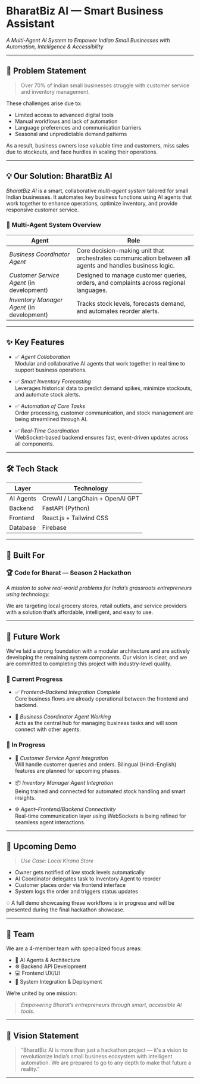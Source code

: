 # BharatBiz AI — Smart Business Assistant

*A Multi-Agent AI System to Empower Indian Small Businesses with Automation, Intelligence & Accessibility*

---

## 🎯 Problem Statement

> Over 70% of Indian small businesses struggle with customer service and inventory management.

These challenges arise due to:
- Limited access to advanced digital tools
- Manual workflows and lack of automation
- Language preferences and communication barriers
- Seasonal and unpredictable demand patterns

As a result, business owners lose valuable time and customers, miss sales due to stockouts, and face hurdles in scaling their operations.

---

## 💡 Our Solution: BharatBiz AI

*BharatBiz AI* is a smart, collaborative *multi-agent system* tailored for small Indian businesses. It automates key business functions using AI agents that work together to enhance operations, optimize inventory, and provide responsive customer service.

### 🧠 Multi-Agent System Overview

| Agent | Role |
|-------|------|
| *Business Coordinator Agent* | Core decision-making unit that orchestrates communication between all agents and handles business logic. |
| *Customer Service Agent* (in development) | Designed to manage customer queries, orders, and complaints across regional languages. |
| *Inventory Manager Agent* (in development) | Tracks stock levels, forecasts demand, and automates reorder alerts. |

---

## ✨ Key Features

- ✅ *Agent Collaboration*  
  Modular and collaborative AI agents that work together in real time to support business operations.

- ✅ *Smart Inventory Forecasting*  
  Leverages historical data to predict demand spikes, minimize stockouts, and automate stock alerts.

- ✅ *Automation of Core Tasks*  
  Order processing, customer communication, and stock management are being streamlined through AI.

- ✅ *Real-Time Coordination*  
  WebSocket-based backend ensures fast, event-driven updates across all components.

---

## 🛠 Tech Stack

| Layer      | Technology                         |
|------------|-------------------------------------|
| AI Agents  | CrewAI / LangChain + OpenAI GPT     |
| Backend    | FastAPI (Python)                    |
| Frontend   | React.js + Tailwind CSS             |
| Database   | Firebase                            |

---

## 🚀 Built For

### 🏆 Code for Bharat — Season 2 Hackathon  
*A mission to solve real-world problems for India’s grassroots entrepreneurs using technology.*

We are targeting local grocery stores, retail outlets, and service providers with a solution that’s affordable, intelligent, and easy to use.

---

## 🔮 Future Work

We’ve laid a strong foundation with a modular architecture and are actively developing the remaining system components. Our vision is clear, and we are committed to completing this project with industry-level quality.

### 🧩 Current Progress

- ✅ *Frontend–Backend Integration Complete*  
  Core business flows are already operational between the frontend and backend.

- 🧠 *Business Coordinator Agent Working*  
  Acts as the central hub for managing business tasks and will soon connect with other agents.

### 🔧 In Progress

- 🤖 *Customer Service Agent Integration*  
  Will handle customer queries and orders. Bilingual (Hindi-English) features are planned for upcoming phases.

- 📦 *Inventory Manager Agent Integration*  
  Being trained and connected for automated stock handling and smart insights.

- 🌐 *Agent–Frontend/Backend Connectivity*  
  Real-time communication layer using WebSockets is being refined for seamless agent interactions.

---

## 🎪 Upcoming Demo

> *Use Case: Local Kirana Store*

- Owner gets notified of low stock levels automatically
- AI Coordinator delegates task to Inventory Agent to reorder
- Customer places order via frontend interface
- System logs the order and triggers status updates

💡 A full demo showcasing these workflows is in progress and will be presented during the final hackathon showcase.

---

## 👥 Team

We are a 4-member team with specialized focus areas:
- 🧠 AI Agents & Architecture
- ⚙ Backend API Development
- 💻 Frontend UX/UI
- 🔁 System Integration & Deployment

We’re united by one mission:  
> *Empowering Bharat’s entrepreneurs through smart, accessible AI tools.*

---

## 🌟 Vision Statement

> “BharatBiz AI is more than just a hackathon project — it's a vision to revolutionize India’s small business ecosystem with intelligent automation. We are prepared to go to any depth to make that future a reality.”

---
